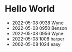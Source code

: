 # Hello World
* 2022-05-08 0938 Wyne
* 2022-05-08 0950 Benson
* 2022-05-08 0956 Wyne
* 2022-05-08 1008 harper
* 2002-05-08 1024 easy